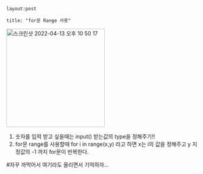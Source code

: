 ```
layout:post

title: "for문 Range 사용"
```
<img width="258" alt="스크린샷 2022-04-13 오후 10 50 17" src="https://user-images.githubusercontent.com/100784510/163196999-ef222aea-7bab-42a2-92ca-5bb3575b2c83.png">

1. 숫자를 입력 받고 싶을때는 input() 받는값의 type을 정해주기!!
2. for문 range를 사용할때 for i in range(x,y) 라고 하면 x는 i의 값을 정해주고 y 지정값의 -1 까지 for문이 반복한다.


#자꾸 까먹어서 여기라도 올리면서 기억하자...

